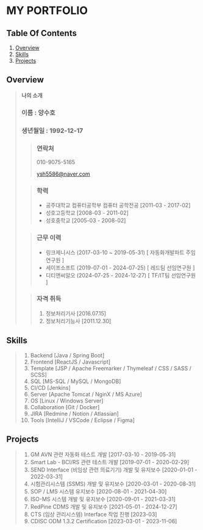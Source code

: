# **MY PORTFOLIO**

## **Table Of Contents**

1. [Overview](#overview)
2. [Skills](#skills)
3. [Projects](#projects)


## **Overview**
> **나의 소개** 
> 
> ### 이름 : 양수호
> 
> ### 생년월일 : 1992-12-17
>  
> > ### 연락처 
> > 
> > 010-9075-5165
> >
> > ysh5586@naver.com
>  
> > ### 학력
> > 
> > * 공주대학교 컴퓨터공학부 컴퓨터 공학전공 [2011-03 - 2017-02]
> > * 성호고등학교 [2008-03 - 2011-02]
> > * 성호중학교 [2005-03 - 2008-02]
> 
> > ### 근무 이력
> > 
> > - 링크제니시스 (2017-03-10 ~ 2019-05-31) [ 자동화개발파트 주임연구원 ]
> > - 세이프소프트 (2019-07-01 - 2024-07-25) [ 레드팀 선임연구원 ]
> > - 디티앤씨알오 (2024-07-25 - 2024-12-27) [ TF/IT팀 선임연구원 ]
>
> > ### 자격 취득 
> > 1. 정보처리기사 [2016.07.15]
> > 2. 정보처리기능사 [2011.12.30]
> > 

## **Skills**
> 1. Backend [Java / Spring Boot]
> 2. Frontend [ReactJS / Javascript]
> 3. Template [JSP / Apache Freemarker / Thymeleaf / CSS / SASS / SCSS]
> 4. SQL [MS-SQL / MySQL / MongoDB]
> 5. CI/CD [Jenkins]
> 6. Server [Apache Tomcat / NginX / MS Azure]
> 7. OS [Linux / Windows Server]
> 8. Collaboration [Git / Docker]
> 9. JIRA [Redmine / Notion / Atlassian]
> 10. Tools [IntelliJ / VSCode / Eclipse / Figma]

## **Projects**
> 1. GM AVN 관련 자동화 테스트 개발 [2017-03-10 - 2019-05-31]
> 2. Smart Lab - BCI/RS 관련 테스트 개발 [2019-07-01 - 2020-02-29]
> 3. SEND Interface (비임상 관련 의료기기) 개발 및 유지보수 [2020-01-01 - 2022-03-31]
> 4. 시험관리시스템 (SSMS) 개발 및 유지보수 [2020-03-01 - 2020-08-31]
> 5. SOP / LMS 시스템 유지보수 [2020-08-01 - 2021-04-30]
> 6. ISO-MS 시스템 개발 및 유지보수 [2020-09-01 - 2021-03-31] 
> 7. RedPine CDMS 개발 및 유지보수 [2021-05-01 - 2024-12-27]
> 8. CTS (임상 관리시스템) Interface 작업 진행 [2023-03]
> 9. CDISC ODM 1.3.2 Certification [2023-03-01 - 2023-11-06]